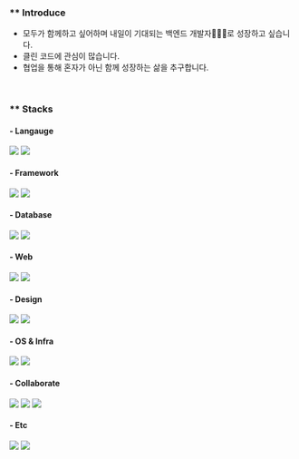 ### ** Introduce
<!-- ### Junior Server-Backend Developer -->
- 모두가 함께하고 싶어하며 내일이 기대되는 백엔드 개발자🧑🏻‍💻로 성장하고 싶습니다.
- 클린 코드에 관심이 많습니다.
- 협업을 통해 혼자가 아닌 함께 성장하는 삶을 추구합니다.
<br>

### ** Stacks
  <h4>- Langauge</h4>
    <img src="https://img.shields.io/badge/Python-E89313?style=flat-square&logo=CSS3&logoColor=white"/>
    <img src="https://img.shields.io/badge/JavaScript-E34F26?style=flat-square&logo=HTML5&logoColor=white"/>
    <!--<img src="https://img.shields.io/badge/Java-EF323D?style=flat-square&logo=NGINX&logoColor=white"/> -->
  <h4>- Framework</h4>
    <img src="https://img.shields.io/badge/Django-0769AD?style=flat-square&logo=JavaScript&logoColor=white"/>
    <img src="https://img.shields.io/badge/bootstrap-7952B3?style=flat-square&logo=Bootstrap&logoColor=white"/>
  <h4>- Database</h4>
    <img src="https://img.shields.io/badge/SQLite-DA1F26?style=flat-square&logo=GitBook&logoColor=white"/>
    <img src="https://img.shields.io/badge/PostgreSQL-56B366?style=flat-square&logo=Notion&logoColor=white"/>
  <h4>- Web</h4>
    <img src="https://img.shields.io/badge/Html(Css)-3776AB?style=flat-square&logo=Python&logoColor=white"/>
    <img src="https://img.shields.io/badge/Bootstrap-092E20?style=flat-square&logo=Python&logoColor=white"/>
  <h4>- Design</h4>
    <img src="https://img.shields.io/badge/Figma-FF4F8B?style=flat-square&logo=GitBook&logoColor=white"/>
    <img src="https://img.shields.io/badge/Ovenapp-407AFC?style=flat-square&logo=GitBook&logoColor=white"/>
  <h4>- OS & Infra</h4>
    <img src="https://img.shields.io/badge/Ubuntu-4169E1?style=flat-square&logo=PostgreSQL&logoColor=white"/>
    <img src="https://img.shields.io/badge/AWS(S3, Lightsail)-003B57?style=flat-square&logo=SQLite&logoColor=white"/>
  <h4>- Collaborate</h4>
    <img src="https://img.shields.io/badge/GitHub-F05032?style=flat-square&logo=Git&logoColor=white"/>
    <img src="https://img.shields.io/badge/Notion-181717?style=flat-square&logo=GitHub&logoColor=white"/>
    <img src="https://img.shields.io/badge/Discord-FF3366?style=flat-square&logo=Figma&logoColor=white"/>
  <h4>- Etc</h4>
    <img src="https://img.shields.io/badge/Draw.io-232F3E?style=flat-square&logo=Amazon AWS&logoColor=white"/>
    <img src="https://img.shields.io/badge/ErdCloud-6D4C9F?style=flat-square&logo=Monster&logoColor=white"/>
  <br>
